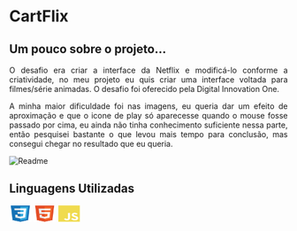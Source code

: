 # CartFlix

## Um pouco sobre o projeto...
<p align="justify">
  O desafio era criar a interface da Netflix e modificá-lo conforme a criatividade, no meu projeto eu quis criar uma interface voltada para filmes/série animadas. O  desafio foi oferecido pela Digital Innovation One. 
</p>
<p align="justify">
  A minha maior dificuldade foi nas imagens, eu queria dar um efeito de aproximação e que o icone de play só aparecesse quando o mouse fosse passado por cima, eu ainda não tinha conhecimento suficiente nessa parte, então pesquisei bastante o que levou mais tempo para conclusão, mas consegui chegar no resultado que eu queria.
</p>

<div>
    <img alt="Readme" title="Readme" src="foto/Animação.gif">  
</div>

##

## Linguagens Utilizadas
<div>
 <img align="center" alt="Amanda-CSS" height="30" width="40" src="https://raw.githubusercontent.com/devicons/devicon/master/icons/css3/css3-original.svg">
 <img align="center" alt="Amanda-HTML" height="30" width="40" src="https://raw.githubusercontent.com/devicons/devicon/master/icons/html5/html5-original.svg">
<img align="center" alt="Amanda-js" height="30" width="40" src="https://raw.githubusercontent.com/devicons/devicon/master/icons/javascript/javascript-plain.svg">
</div>

